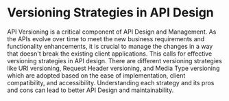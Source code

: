 # Versioning Strategies in API Design 

API Versioning is a critical component of API Design and Management. As the APIs evolve over time to meet the new business requirements and functionality enhancements, it is crucial to manage the changes in a way that doesn't break the existing client applications. This calls for effective versioning strategies in API design. There are different versioning strategies like URI versioning, Request Header versioning, and Media Type versioning which are adopted based on the ease of implementation, client compatibility, and accessibility. Understanding each strategy and its pros and cons can lead to better API Design and maintainability.